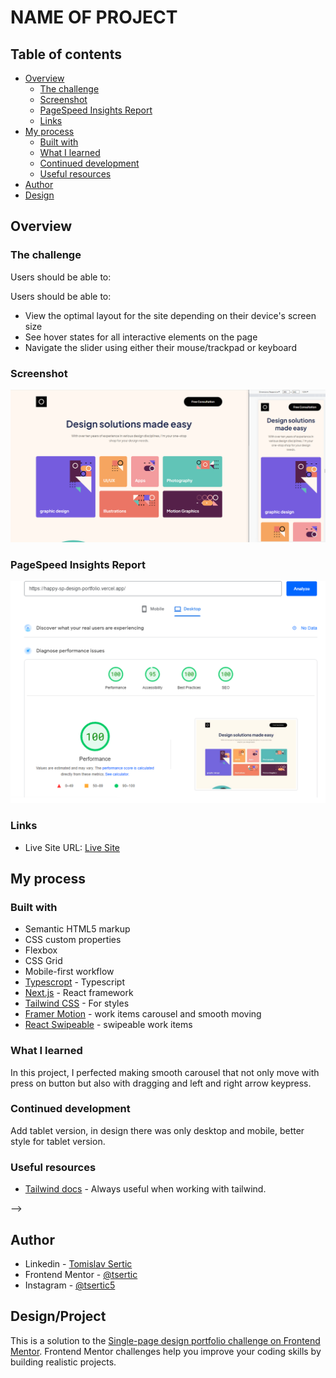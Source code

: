 # NAME OF PROJECT

## Table of contents

- [Overview](#overview)
  - [The challenge](#the-challenge)
  - [Screenshot](#screenshot)
  - [PageSpeed Insights Report](#pagespeed-insights-report)
  - [Links](#links)
- [My process](#my-process)
  - [Built with](#built-with)
  - [What I learned](#what-i-learned)
  - [Continued development](#continued-development)
  - [Useful resources](#useful-resources)
- [Author](#author)
- [Design](#design/project)

## Overview

### The challenge

Users should be able to:

Users should be able to:

- View the optimal layout for the site depending on their device's screen size
- See hover states for all interactive elements on the page
- Navigate the slider using either their mouse/trackpad or keyboard

### Screenshot

![](./screenshot.png)

### PageSpeed Insights Report

![](./pagespeed-report.png)

### Links

- Live Site URL: [Live Site]()

## My process

### Built with

- Semantic HTML5 markup
- CSS custom properties
- Flexbox
- CSS Grid
- Mobile-first workflow
- [Typescropt](https://www.typescriptlang.org/) - Typescript
- [Next.js](https://nextjs.org/) - React framework
- [Tailwind CSS](https://tailwindcss.com/) - For styles
- [Framer Motion](https://www.framer.com/motion/) - work items carousel and smooth moving
- [React Swipeable](https://www.npmjs.com/package/react-swipeable) - swipeable work items

### What I learned

In this project, I perfected making smooth carousel that not only move with press on button but also with dragging and left and right arrow keypress.

### Continued development

Add tablet version, in design there was only desktop and mobile, better style for tablet version.

### Useful resources

- [Tailwind docs](https://tailwindcss.com/docs/) - Always useful when working with tailwind.

-->

## Author

- Linkedin - [Tomislav Sertic](https://www.linkedin.com/in/tomislav-serti%C4%87-85a0941a3/)
- Frontend Mentor - [@tsertic](https://www.frontendmentor.io/profile/tsertic)
- Instagram - [@tsertic5](https://www.instagram.com/tsertic5/)

## Design/Project

This is a solution to the [Single-page design portfolio challenge on Frontend Mentor](https://www.frontendmentor.io/challenges/singlepage-design-portfolio-2MMhyhfKVo). Frontend Mentor challenges help you improve your coding skills by building realistic projects.
